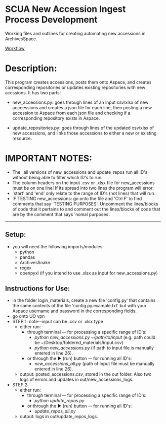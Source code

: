 # SCUA New Accession Ingest Process Development

Working files and outlines for creating automating new accessions in ArchivesSpace.

[Workflow](https://uoregon.sharepoint.com/:u:/s/O365_SCUAprocessing/ES8hGWg_DoJEkE4B2ViETJ4B7sYGi2O9DMJI8LQb5HFwIQ?e=uI8MBR)

# Description:
This program creates accessions, posts them onto Aspace, and creates corresponding repositories
or updates existing repositories with new accssions.
It has two parts: 

- new_accessions.py: goes through lines of an input csv/xlsx of new acceessions
and creates a json file for each line, then posting a new accession to Aspace
from each json file and checking if a corresponding repository exists in Aspace. 

- update_repositories.py: goes through lines of the updated csv/xlsx of new
accessions, and links those accessions to either a new or existing resource.

# IMPORTANT NOTES:
- The _all versions of new_accessions and update_repos run all ID's without being able to filter which ID's to run
- The column headers on the input .csv or .xlsx file for new_accessions must be on one line! If its spread into two lines the program will error.
- 'start' and 'end' only relate to the range of ID's (not lines) that will run. 
- IF TESTING new_accessions: go onto the file and 'Ctrl F' to find comments that say 'TESTING PURPOSES'. Uncomment the lines/blocks of code
  that it pertains to and comment out the lines/blocks of code that are by the comment that says 'nomal purposes'.

--------------------------------------------------------------------------------
Setup:
------
- you will need the following imports/modules:
  - python
  - pandas
  - ArchivesSnake
  - regex
  - openpyxl (if you intend to use .xlsx as input for new_accessions.py)

Instructions for Use:
---------------------
- in the folder login_materials, create a new file 'config.py' that contains the same contents of the file 'config.py.example.txt'
but with your Aspace username and password in the corresponding fields. 
- go onto UO vpn
- STEP 1: note--input can be .csv or .xlsx type
  - either run: 
    - through terminal -- for processing a specific range of ID's:
      - *python new_accessions.py ~/path/to/input* (e.g. path could be ~/Desktop/foldered_materials/input.csv)
      - *python new_accessions.py* (if path to input file is manually entered in line 26).
    - or through the ▶ (run) button -- for running all ID's:
      - *new_accessions_all.py* (path of input file must be manually entered in line 26).
  - output: posted_accessions.csv, stored in the out folder. Also two logs of errors and updates in out/new_accessions_logs.
- STEP 2: 
  - either run:
    - through terminal -- for processing a specific range of ID's: 
      - *python update_repos.py* 
    - or through the ▶ (run) button -- for running all ID's:
      - *update_repos_all.py* 
  - output: logs in out/update_repos_logs.
